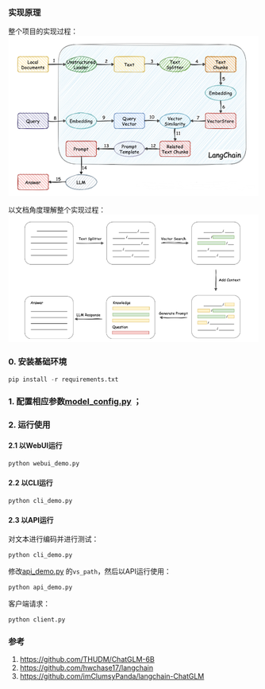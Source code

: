 ### 实现原理

整个项目的实现过程：
![](./images/process-llm-qa.png)

以文档角度理解整个实现过程：
![](./images/process-file.png)

### 0. 安装基础环境

```python
pip install -r requirements.txt
```

### 1. 配置相应参数[model_config.py](./configs/model_config.py) ；

### 2. 运行使用

#### 2.1 以WebUI运行

```python
python webui_demo.py
```

#### 2.2 以CLI运行

```python
python cli_demo.py
```

#### 2.3 以API运行

对文本进行编码并进行测试：
```python
python cli_demo.py
```

修改[api_demo.py](./api_demo.py) 的`vs_path`，然后以API运行使用：
```python
python api_demo.py
```

客户端请求：
```python
python client.py
```

### 参考

1. https://github.com/THUDM/ChatGLM-6B
2. https://github.com/hwchase17/langchain
3. https://github.com/imClumsyPanda/langchain-ChatGLM